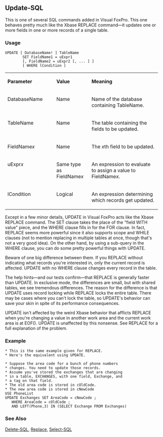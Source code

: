 ## Update-SQL

This is one of several SQL commands added in Visual FoxPro. This one behaves pretty much like the Xbase REPLACE command&mdash;it updates one or more fields in one or more records of a single table.

### Usage

```foxpro
UPDATE [ DatabaseName! ] TableName
        SET FieldName1 = uExpr1
        [, FieldName2 = uExpr2 [, ... ] ]
        [ WHERE lCondition ]
```
<table>
<tr>
  <td width="32%" valign="top">
  <p><b>Parameter</b></p>
  </td>
  <td width="23%" valign="top">
  <p><b>Value</b></p>
  </td>
  <td width="45%" valign="top">
  <p><b>Meaning</b></p>
  </td>
 </tr>
<tr>
  <td width="32%" valign="top">
  <p>DatabaseName</p>
  </td>
  <td width="23%" valign="top">
  <p>Name</p>
  </td>
  <td width="45%" valign="top">
  <p>Name of the database containing TableName.</p>
  </td>
 </tr>
<tr>
  <td width="32%" valign="top">
  <p>TableName</p>
  </td>
  <td width="23%" valign="top">
  <p>Name</p>
  </td>
  <td width="45%" valign="top">
  <p>The table containing the fields to be updated.</p>
  </td>
 </tr>
<tr>
  <td width="32%" valign="top">
  <p>FieldName<i>x</i></p>
  </td>
  <td width="23%" valign="top">
  <p>Name</p>
  </td>
  <td width="45%" valign="top">
  <p>The <i>x</i>th field to be updated.</p>
  </td>
 </tr>
<tr>
  <td width="32%" valign="top">
  <p>uExpr<i>x</i></p>
  </td>
  <td width="23%" valign="top">
  <p>Same type as FieldName<i>x</i></p>
  </td>
  <td width="45%" valign="top">
  <p>An expression to evaluate to assign a value to FieldName<I>x</i>.</p>
  </td>
 </tr>
<tr>
  <td width="32%" valign="top">
  <p>lCondition</p>
  </td>
  <td width="23%" valign="top">
  <p>Logical</p>
  </td>
  <td width="45%" valign="top">
  <p>An expression determining which records get updated.</p>
  </td>
 </tr>
</table>

Except in a few minor details, UPDATE in Visual FoxPro acts like the Xbase REPLACE command. The SET clause takes the place of the "field WITH value" piece, and the WHERE clause fills in for the FOR clause. In fact, REPLACE seems more powerful since it also supports scope and WHILE clauses (not to mention replacing in multiple tables at once, though that's not a very good idea). On the other hand, by using a sub-query in the WHERE clause, you can do some pretty powerful things with UPDATE.

Beware of one big difference between them. If you REPLACE without indicating what records you're interested in, only the current record is affected. UPDATE with no WHERE clause changes every record in the table.

The help hints&mdash;and our tests confirm&mdash;that REPLACE is generally faster than UPDATE. In exclusive mode, the differences are small, but with shared tables, we see tremendous differences. The reason for the difference is that UPDATE uses record locking while REPLACE locks the entire table. There may be cases where you can't lock the table, so UPDATE's behavior can save your skin in spite of its performance consequences.

UPDATE isn't affected by the weird Xbase behavior that afflicts REPLACE when you're changing a value in another work area and the current work area is at EOF(). UPDATE is unaffected by this nonsense. See REPLACE for a full explanation of the problem.

### Example

```foxpro
* This is the same example given for REPLACE.
* Here's the equivalent using UPDATE.

* Suppose the area code for a bunch of phone numbers
* changes. You need to update those records.
* Assume you've stored the exchanges that are changing
* in a table, EXCHANGES, with one field, Exchange, and
* a tag on that field.
* The old area code is stored in cOldCode.
* The new area code is stored in cNewCode
USE PhoneList
UPDATE Exchanges SET AreaCode = cNewCode ;
   WHERE AreaCode = cOldCode ;
   AND LEFT(Phone,3) IN (SELECT Exchange FROM Exchanges)
```
### See Also

[Delete-SQL](s4g352.md), [Replace](s4g086.md), [Select-SQL](s4g088.md)
